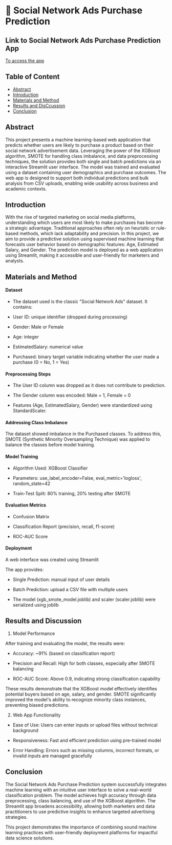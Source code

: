 # 🛒 Social Network Ads Purchase Prediction

## Link to Social Network Ads Purchase Prediction App
<a href= "https://socialnetworkadv-prediction-application-jpxcxpbgegihsdlshha7aa.streamlit.app/" view>To access the app</a>

## Table of Content
- [Abstract](#abstract)
- [Introduction](#introduction)
- [Materials and Method](#materials-and-method)
- [Results and DisCcussion](#results-and-discussion)
-  [Conclusion](#conclusion)


## Abstract
This project presents a machine learning-based web application that predicts whether users are likely to purchase a product based on their social network advertisement data. Leveraging the power of the XGBoost algorithm, SMOTE for handling class imbalance, and data preprocessing techniques, the solution provides both single and batch predictions via an interactive Streamlit user interface. The model was trained and evaluated using a dataset containing user demographics and purchase outcomes. The web app is designed to support both individual predictions and bulk analysis from CSV uploads, enabling wide usability across business and academic contexts.


## Introduction

With the rise of targeted marketing on social media platforms, understanding which users are most likely to make purchases has become a strategic advantage. Traditional approaches often rely on heuristic or rule-based methods, which lack adaptability and precision. In this project, we aim to provide a predictive solution using supervised machine learning that forecasts user behavior based on demographic features: Age, Estimated Salary, and Gender. The prediction model is deployed as a web application using Streamlit, making it accessible and user-friendly for marketers and analysts.


## Materials and Method

#### Dataset

- The dataset used is the classic "Social Network Ads" dataset. It contains:

- User ID: unique identifier (dropped during processing)

- Gender: Male or Female

- Age: integer

- EstimatedSalary: numerical value

- Purchased: binary target variable indicating whether the user made a purchase (0 = No, 1 = Yes)

#### Preprocessing Steps

- The User ID column was dropped as it does not contribute to prediction.

- The Gender column was encoded: Male = 1, Female = 0

- Features (Age, EstimatedSalary, Gender) were standardized using StandardScaler.

#### Addressing Class Imbalance

The dataset showed imbalance in the Purchased classes. To address this, SMOTE (Synthetic Minority Oversampling Technique) was applied to balance the classes before model training.

#### Model Training

- Algorithm Used: XGBoost Classifier

- Parameters: use_label_encoder=False, eval_metric='logloss', random_state=42

- Train-Test Split: 80% training, 20% testing after SMOTE

#### Evaluation Metrics

- Confusion Matrix

- Classification Report (precision, recall, f1-score)

- ROC-AUC Score

#### Deployment

A web interface was created using Streamlit

The app provides:

- Single Prediction: manual input of user details

- Batch Prediction: upload a CSV file with multiple users

- The model (xgb_smote_model.joblib) and scaler (scaler.joblib) were serialized using joblib

## Results and Discussion

1. Model Performance

After training and evaluating the model, the results were:

- Accuracy: ~91% (based on classification report)

- Precision and Recall: High for both classes, especially after SMOTE balancing

- ROC-AUC Score: Above 0.9, indicating strong classification capability

These results demonstrate that the XGBoost model effectively identifies potential buyers based on age, salary, and gender. SMOTE significantly improved the model's ability to recognize minority class instances, preventing biased predictions.

2. Web App Functionality

- Ease of Use: Users can enter inputs or upload files without technical background

- Responsiveness: Fast and efficient prediction using pre-trained model

- Error Handling: Errors such as missing columns, incorrect formats, or invalid inputs are managed gracefully

## Conclusion

The Social Network Ads Purchase Prediction system successfully integrates machine learning with an intuitive user interface to solve a real-world classification problem. The model achieves high accuracy through data preprocessing, class balancing, and use of the XGBoost algorithm. The Streamlit app broadens accessibility, allowing both marketers and data practitioners to use predictive insights to enhance targeted advertising strategies.

This project demonstrates the importance of combining sound machine learning practices with user-friendly deployment platforms for impactful data science solutions.

